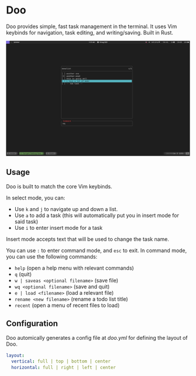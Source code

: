 # Doo

Doo provides simple, fast task management in the terminal. It uses Vim keybinds for navigation, task editing, and writing/saving. Built in Rust.

![image info](./images/doo_1.png)

## Usage

Doo is built to match the core Vim keybinds. 

In select mode, you can:
- Use `k` and `j` to navigate up and down a list.
- Use `a` to add a task (this will automatically put you in insert mode for said task)
- Use `i` to enter insert mode for a task

Insert mode accepts text that will be used to change the task name.

You can use `:` to enter command mode, and `esc` to exit.
In command mode, you can use the following commands:
- `help` (open a help menu with relevant commands)
- `q` (quit)
- `w | saveas <optional filename>` (save file)
- `wq <optional filename>` (save and quit)
- `e | load <filename>` (load a relevant file)
- `rename <new filename>` (rename a todo list title)
- `recent` (open a menu of recent files to load)

## Configuration

Doo automically generates a config file at _doo.yml_ for defining the layout of Doo.

```yml
layout:
  vertical: full | top | bottom | center
  horizontal: full | right | left | center
```
